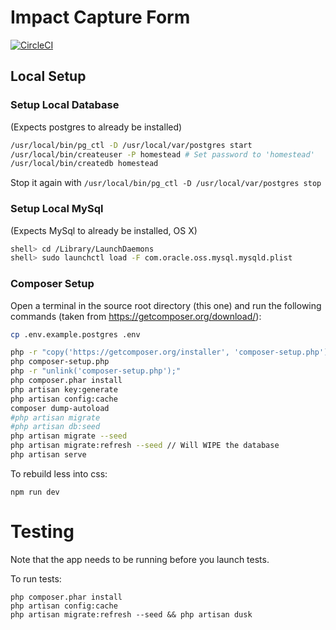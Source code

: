 # Impact Capture Form

[![CircleCI](https://circleci.com/gh/the-kids-network/impact-capture-form.svg?style=svg)](https://circleci.com/gh/the-kids-network/impact-capture-form)

## Local Setup

### Setup Local Database
(Expects postgres to already be installed)
```bash
/usr/local/bin/pg_ctl -D /usr/local/var/postgres start
/usr/local/bin/createuser -P homestead # Set password to 'homestead'
/usr/local/bin/createdb homestead
```

Stop it again with
```/usr/local/bin/pg_ctl -D /usr/local/var/postgres stop```

### Setup Local MySql
(Expects MySql to already be installed, OS X)
```bash
shell> cd /Library/LaunchDaemons
shell> sudo launchctl load -F com.oracle.oss.mysql.mysqld.plist
```

### Composer Setup

Open a terminal in the source root directory (this one) and run the following commands (taken from https://getcomposer.org/download/):

```bash
cp .env.example.postgres .env

php -r "copy('https://getcomposer.org/installer', 'composer-setup.php');"
php composer-setup.php
php -r "unlink('composer-setup.php');"
php composer.phar install
php artisan key:generate
php artisan config:cache
composer dump-autoload
#php artisan migrate
#php artisan db:seed
php artisan migrate --seed
php artisan migrate:refresh --seed // Will WIPE the database
php artisan serve
```

To rebuild less into css:
```
npm run dev
```

# Testing

Note that the app needs to be running before you launch tests.

To run tests: 

```
php composer.phar install
php artisan config:cache
php artisan migrate:refresh --seed && php artisan dusk
```

